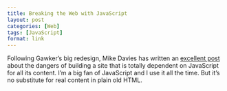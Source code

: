 ```yaml
---
title: Breaking the Web with JavaScript
layout: post
categories: [Web]
tags: [JavaScript]
format: link
---
```


Following Gawker’s big redesign, Mike Davies has written an [excellent post](http://isolani.co.uk/blog/javascript/BreakingTheWebWithHashBangs) about the dangers of building a site that is totally dependent on JavaScript for all its content. I’m a big fan of JavaScript and I use it all the time. But it’s no substitute for real content in plain old HTML.
